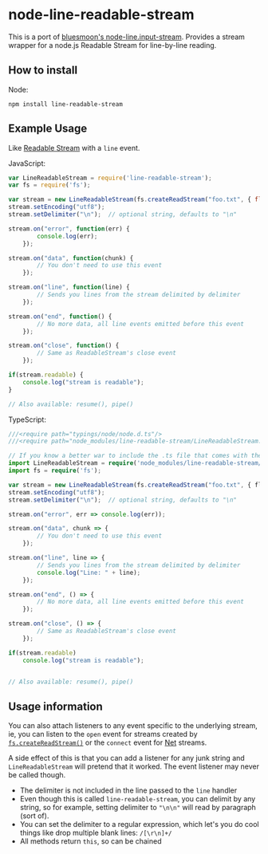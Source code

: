 node-line-readable-stream
==============


This is a port of [bluesmoon's node-line.input-stream](https://github.com/bluesmoon/node-line-input-stream). Provides a stream wrapper for a node.js Readable Stream for line-by-line reading.

How to install
---------------

Node:

	npm install line-readable-stream
	
Example Usage
----------------

Like [Readable Stream](http://nodejs.org/api/stream.html#stream_readable_stream) with a <code>line</code> event.

JavaScript:
```JavaScript
var LineReadableStream = require('line-readable-stream');
var fs = require('fs');

var stream = new LineReadableStream(fs.createReadStream("foo.txt", { flags: "r" }));
stream.setEncoding("utf8");
stream.setDelimiter("\n");  // optional string, defaults to "\n"

stream.on("error", function(err) {
		console.log(err);
	});

stream.on("data", function(chunk) {
		// You don't need to use this event
	});

stream.on("line", function(line) {
		// Sends you lines from the stream delimited by delimiter
	});

stream.on("end", function() {
		// No more data, all line events emitted before this event
	});

stream.on("close", function() {
		// Same as ReadableStream's close event
	});

if(stream.readable) {
	console.log("stream is readable");
}

// Also available: resume(), pipe()
```

TypeScript:

```TypeScript
///<require path="typings/node/node.d.ts"/>
///<require path="node_modules/line-readable-stream/LineReadableStream.d.ts"/>

// If you know a better war to include the .ts file that comes with the npm package, let me know.
import LineReadableStream = require('node_modules/line-readable-stream/LineReadableStream');
import fs = require('fs');

var stream = new LineReadableStream(fs.createReadStream("foo.txt", { flags: "r" }));
stream.setEncoding("utf8");
stream.setDelimiter("\n");  // optional string, defaults to "\n"

stream.on("error", err => console.log(err));

stream.on("data", chunk => {
		// You don't need to use this event
	});

stream.on("line", line => {
		// Sends you lines from the stream delimited by delimiter
		console.log("Line: " + line);
	});

stream.on("end", () => {
		// No more data, all line events emitted before this event
	});

stream.on("close", () => {
		// Same as ReadableStream's close event
	});

if(stream.readable)
	console.log("stream is readable");


// Also available: resume(), pipe()
```

Usage information
-----------------


You can also attach listeners to any event specific to the underlying stream, ie,
you can listen to the <code>open</code> event for streams created by [<code>fs.createReadStream()</code>](http://nodejs.org/api/fs.html#fs_fs_createreadstream_path_options)
or the <code>connect</code> event for [Net](http://nodejs.org/api/net.html) streams.

A side effect of this is that you can add a listener for any junk string and <code>LineReadableStream</code> will
pretend that it worked.  The event listener may never be called though.


- The delimiter is not included in the line passed to the <code>line</code> handler
- Even though this is called <code>line-readable-stream</code>, you can delimit by any string, so for example, setting delimiter to `"\n\n"` will read by paragraph (sort of).
- You can set the delimiter to a regular expression, which let's you do cool things like drop multiple blank lines: <code>/[\r\n]+/</code>
- All methods return `this`, so can be chained
